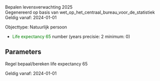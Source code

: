Bepalen levensverwachting 2025 \
Gegenereerd op basis van wet_op_het_centraal_bureau_voor_de_statistiek \
Geldig vanaf: 2024-01-01

Objecttype: Natuurlijk persoon
- <span style="color:green">Life expectancy 65</span> number (years precisie: 2 minimum: 0) 

## Parameters ##


Regel bepaal/bereken life expectancy 65

Geldig vanaf: 2024-01-01


